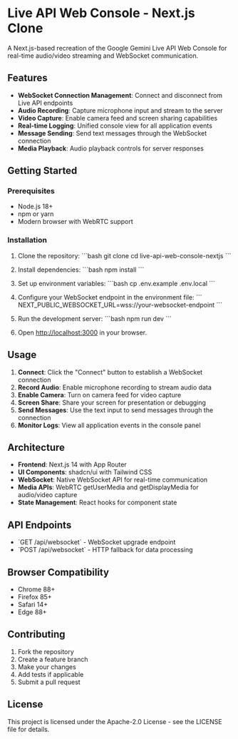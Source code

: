# Live API Web Console - Next.js Clone

A Next.js-based recreation of the Google Gemini Live API Web Console for real-time audio/video streaming and WebSocket communication.

## Features

- **WebSocket Connection Management**: Connect and disconnect from Live API endpoints
- **Audio Recording**: Capture microphone input and stream to the server
- **Video Capture**: Enable camera feed and screen sharing capabilities  
- **Real-time Logging**: Unified console view for all application events
- **Message Sending**: Send text messages through the WebSocket connection
- **Media Playback**: Audio playback controls for server responses

## Getting Started

### Prerequisites

- Node.js 18+ 
- npm or yarn
- Modern browser with WebRTC support

### Installation

1. Clone the repository:
\`\`\`bash
git clone <your-repo-url>
cd live-api-web-console-nextjs
\`\`\`

2. Install dependencies:
\`\`\`bash
npm install
\`\`\`

3. Set up environment variables:
\`\`\`bash
cp .env.example .env.local
\`\`\`

4. Configure your WebSocket endpoint in the environment file:
\`\`\`
NEXT_PUBLIC_WEBSOCKET_URL=wss://your-websocket-endpoint
\`\`\`

5. Run the development server:
\`\`\`bash
npm run dev
\`\`\`

6. Open [http://localhost:3000](http://localhost:3000) in your browser.

## Usage

1. **Connect**: Click the "Connect" button to establish a WebSocket connection
2. **Record Audio**: Enable microphone recording to stream audio data
3. **Enable Camera**: Turn on camera feed for video capture
4. **Screen Share**: Share your screen for presentation or debugging
5. **Send Messages**: Use the text input to send messages through the connection
6. **Monitor Logs**: View all application events in the console panel

## Architecture

- **Frontend**: Next.js 14 with App Router
- **UI Components**: shadcn/ui with Tailwind CSS
- **WebSocket**: Native WebSocket API for real-time communication
- **Media APIs**: WebRTC getUserMedia and getDisplayMedia for audio/video capture
- **State Management**: React hooks for component state

## API Endpoints

- \`GET /api/websocket\` - WebSocket upgrade endpoint
- \`POST /api/websocket\` - HTTP fallback for data processing

## Browser Compatibility

- Chrome 88+
- Firefox 85+
- Safari 14+
- Edge 88+

## Contributing

1. Fork the repository
2. Create a feature branch
3. Make your changes
4. Add tests if applicable
5. Submit a pull request

## License

This project is licensed under the Apache-2.0 License - see the LICENSE file for details.
